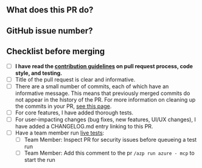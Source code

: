 ## What does this PR do?

## GitHub issue number?

## Checklist before merging
- [ ] **I have read the [contribution guidelines](https://github.com/Azure/azure-mcp/blob/main/CONTRIBUTING.md) on pull request process, code style, and testing.**
- [ ] Title of the pull request is clear and informative.
- [ ] There are a small number of commits, each of which have an informative message.  This means that previously merged commits do not appear in the history of the PR.  For more information on cleaning up the commits in your PR,  [see this page](https://github.com/Azure/azure-powershell/blob/master/documentation/development-docs/cleaning-up-commits.md).
- [ ] For core features, I have added thorough tests.
- [ ] For user-impacting changes (bug fixes, new features, UI/UX changes), I have added a CHANGELOG.md entry linking to this PR.
- [ ] Have a team member run [live tests](https://github.com/Azure/azure-mcp/blob/main/CONTRIBUTING.md#live-tests):
   - [ ] Team Member: Inspect PR for security issues before queueing a test run
   - [ ] Team Member: Add this comment to the pr `/azp run azure - mcp` to start the run
